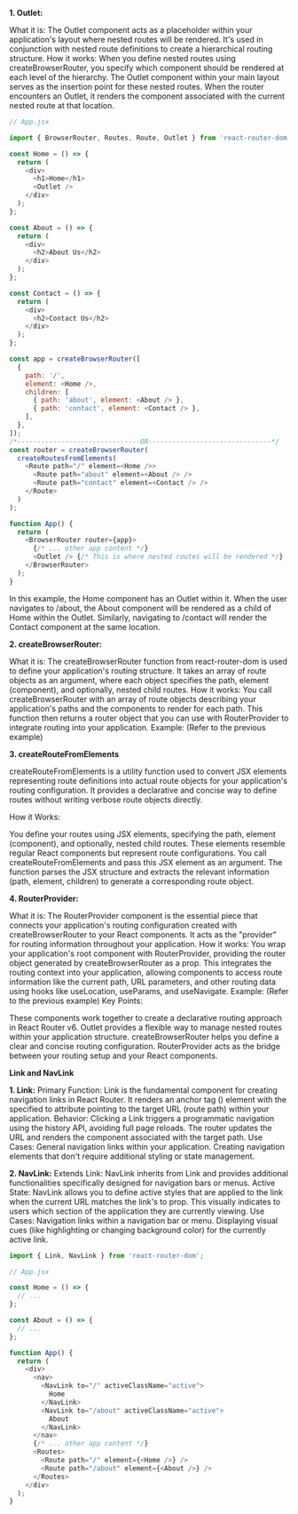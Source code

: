 **1. Outlet:**

What it is: The Outlet component acts as a placeholder within your application's layout where nested routes will be rendered. It's used in conjunction with nested route definitions to create a hierarchical routing structure.
How it works: When you define nested routes using createBrowserRouter, you specify which component should be rendered at each level of the hierarchy.
The Outlet component within your main layout serves as the insertion point for these nested routes.
When the router encounters an Outlet, it renders the component associated with the current nested route at that location.

```javascript
// App.jsx

import { BrowserRouter, Routes, Route, Outlet } from 'react-router-dom';

const Home = () => {
  return (
    <div>
      <h1>Home</h1>
      <Outlet />
    </div>
  );
};

const About = () => {
  return (
    <div>
      <h2>About Us</h2>
    </div>
  );
};

const Contact = () => {
  return (
    <div>
      <h2>Contact Us</h2>
    </div>
  );
};

const app = createBrowserRouter([
  {
    path: '/',
    element: <Home />,
    children: [
      { path: 'about', element: <About /> },
      { path: 'contact', element: <Contact /> },
    ],
  },
]);
/*-------------------------------OR-------------------------------*/
const router = createBrowserRouter(
  createRoutesFromElements(
    <Route path="/" element=<Home />>
      <Route path="about" element=<About /> />
      <Route path="contact" element=<Contact /> />
    </Route>
  )
);

function App() {
  return (
    <BrowserRouter router={app}>
      {/* ... other app content */}
      <Outlet /> {/* This is where nested routes will be rendered */}
    </BrowserRouter>
  );
}
```

In this example, the Home component has an Outlet within it. When the user navigates to /about, the About component will be rendered as a child of Home within the Outlet. Similarly, navigating to /contact will render the Contact component at the same location.

**2. createBrowserRouter:**

What it is: The createBrowserRouter function from react-router-dom is used to define your application's routing structure. It takes an array of route objects as an argument, where each object specifies the path, element (component), and optionally, nested child routes.
How it works: You call createBrowserRouter with an array of route objects describing your application's paths and the components to render for each path. This function then returns a router object that you can use with RouterProvider to integrate routing into your application.
Example: (Refer to the previous example)

**3. createRouteFromElements**

createRouteFromElements is a utility function used to convert JSX elements representing route definitions into actual route objects for your application's routing configuration. It provides a declarative and concise way to define routes without writing verbose route objects directly.

How it Works:

You define your routes using JSX elements, specifying the path, element (component), and optionally, nested child routes. These elements resemble regular React components but represent route configurations.
You call createRouteFromElements and pass this JSX element as an argument.
The function parses the JSX structure and extracts the relevant information (path, element, children) to generate a corresponding route object.

**4. RouterProvider:**

What it is: The RouterProvider component is the essential piece that connects your application's routing configuration created with createBrowserRouter to your React components. It acts as the "provider" for routing information throughout your application.
How it works: You wrap your application's root component with RouterProvider, providing the router object generated by createBrowserRouter as a prop. This integrates the routing context into your application, allowing components to access route information like the current path, URL parameters, and other routing data using hooks like useLocation, useParams, and useNavigate.
Example: (Refer to the previous example)
Key Points:

These components work together to create a declarative routing approach in React Router v6.
Outlet provides a flexible way to manage nested routes within your application structure.
createBrowserRouter helps you define a clear and concise routing configuration.
RouterProvider acts as the bridge between your routing setup and your React components.

**Link and NavLink**

**1. Link:**
Primary Function: Link is the fundamental component for creating navigation links in React Router. It renders an anchor tag (<a>) element with the specified to attribute pointing to the target URL (route path) within your application.
Behavior: Clicking a Link triggers a programmatic navigation using the history API, avoiding full page reloads. The router updates the URL and renders the component associated with the target path.
Use Cases:
General navigation links within your application.
Creating navigation elements that don't require additional styling or state management.

**2. NavLink:**
Extends Link: NavLink inherits from Link and provides additional functionalities specifically designed for navigation bars or menus.
Active State: NavLink allows you to define active styles that are applied to the link when the current URL matches the link's to prop. This visually indicates to users which section of the application they are currently viewing.
Use Cases:
Navigation links within a navigation bar or menu.
Displaying visual cues (like highlighting or changing background color) for the currently active link.

```javascript
import { Link, NavLink } from 'react-router-dom';

// App.jsx

const Home = () => {
  // ...
};

const About = () => {
  // ...
};

function App() {
  return (
    <div>
      <nav>
        <NavLink to="/" activeClassName="active">
          Home
        </NavLink>
        <NavLink to="/about" activeClassName="active">
          About
        </NavLink>
      </nav>
      {/* ... other app content */}
      <Routes>
        <Route path="/" element={<Home />} />
        <Route path="/about" element={<About />} />
      </Routes>
    </div>
  );
}
```
